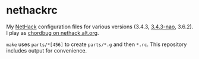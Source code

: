 # nethackrc
My [NetHack](https://en.wikipedia.org/wiki/NetHack) configuration files for various versions (3.4.3, [3.4.3-nao](https://nethackwiki.com/wiki/Nethack.alt.org#NetHack_3.4.3_NAO), 3.6.2). I play as [chordbug on nethack.alt.org](https://alt.org/nethack/plr.php?player=chordbug).

`make` uses `parts/*[456]` to create `parts/*.g` and then `*.rc`. This repository includes output for convenience.

